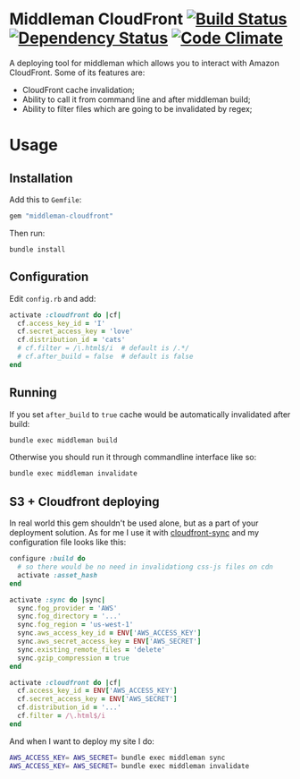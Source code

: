 # Middleman CloudFront [![Build Status](https://travis-ci.org/andrusha/middleman-cloudfront.png)](https://travis-ci.org/andrusha/middleman-cloudfront) [![Dependency Status](https://gemnasium.com/andrusha/middleman-cloudfront.png)](https://gemnasium.com/andrusha/middleman-cloudfront) [![Code Climate](https://codeclimate.com/github/andrusha/middleman-cloudfront.png)](https://codeclimate.com/github/andrusha/middleman-cloudfront)
A deploying tool for middleman which allows you to interact with Amazon CloudFront.
Some of its features are:  

* CloudFront cache invalidation;  
* Ability to call it from command line and after middleman build;  
* Ability to filter files which are going to be invalidated by regex;  

# Usage

## Installation
Add this to `Gemfile`:  
```ruby
gem "middleman-cloudfront"
```

Then run:  
```
bundle install
```

## Configuration

Edit `config.rb` and add:  
```ruby
activate :cloudfront do |cf|
  cf.access_key_id = 'I'
  cf.secret_access_key = 'love'
  cf.distribution_id = 'cats'
  # cf.filter = /\.html$/i  # default is /.*/
  # cf.after_build = false  # default is false
end
```

## Running

If you set `after_build` to `true` cache would be automatically invalidated after build:  
```bash
bundle exec middleman build
```

Otherwise you should run it through commandline interface like so:  
```bash
bundle exec middleman invalidate
```

## S3 + Cloudfront deploying

In real world this gem shouldn't be used alone, but as a part of your 
deployment solution. As for me I use it with [cloudfront-sync](https://github.com/karlfreeman/middleman-sync) and my configuration file looks like this:

```ruby
configure :build do
  # so there would be no need in invalidationg css-js files on cdn
  activate :asset_hash
end

activate :sync do |sync|
  sync.fog_provider = 'AWS'
  sync.fog_directory = '...'
  sync.fog_region = 'us-west-1'
  sync.aws_access_key_id = ENV['AWS_ACCESS_KEY']
  sync.aws_secret_access_key = ENV['AWS_SECRET']
  sync.existing_remote_files = 'delete'
  sync.gzip_compression = true
end

activate :cloudfront do |cf|
  cf.access_key_id = ENV['AWS_ACCESS_KEY']
  cf.secret_access_key = ENV['AWS_SECRET']
  cf.distribution_id = '...'
  cf.filter = /\.html$/i
end
```

And when I want to deploy my site I do:
```bash
AWS_ACCESS_KEY= AWS_SECRET= bundle exec middleman sync
AWS_ACCESS_KEY= AWS_SECRET= bundle exec middleman invalidate
```
